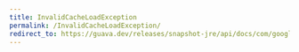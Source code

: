 ```yaml
---
title: InvalidCacheLoadException
permalink: /InvalidCacheLoadException/
redirect_to: https://guava.dev/releases/snapshot-jre/api/docs/com/google/common/cache/CacheLoader.InvalidCacheLoadException.html
---
```

